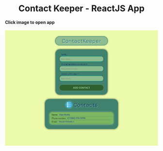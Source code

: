 <h1 align="center">Contact Keeper - ReactJS App</h1>

#### Click image to open app

[![Contact Keeper](/public/images/contactkeeper_baner.png)](https://contactkeeper-reactapp.vercel.app/)
